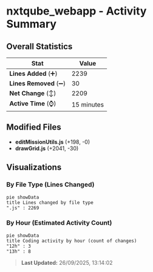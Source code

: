 # nxtqube_webapp - Activity Summary 

## Overall Statistics

| Stat                   | Value                                                             |
| ---------------------- | ----------------------------------------------------------------- |
| **Lines Added** (➕)   | 2239                                          |
| **Lines Removed** (➖) | 30                                        |
| **Net Change** (↕)    | 2209                |
| **Active Time** (⌚)   | 15 minutes |


## Modified Files
- **editMissionUtils.js** (+198, -0)
- **drawGrid.js** (+2041, -30)

## Visualizations

### By File Type (Lines Changed)

```mermaid
pie showData
title Lines changed by file type
".js" : 2269
```

### By Hour (Estimated Activity Count)

```mermaid
pie showData
title Coding activity by hour (count of changes)
"12h" : 3
"13h" : 8
```


> **Last Updated:** 26/09/2025, 13:14:02
